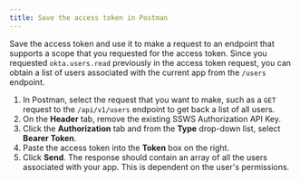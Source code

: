 ```yaml
---
title: Save the access token in Postman
---
```

Save the access token and use it to make a request to an endpoint that supports a scope that you requested for the access token. Since you requested `okta.users.read` <GuideLink link="../request-access-token">previously</GuideLink> in the access token request, you can obtain a list of users associated with the current app from the `/users` endpoint.

1. In Postman, select the request that you want to make, such as a `GET` request to the `/api/v1/users` endpoint to get back a list of all users.
2. On the **Header** tab, remove the existing SSWS Authorization API Key.
3. Click the **Authorization** tab and from the **Type** drop-down list, select **Bearer Token**.
4. Paste the access token into the **Token** box on the right.
5. Click **Send**. The response should contain an array of all the users associated with your app. This is dependent on the user's permissions.

<NextSectionLink/>
